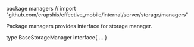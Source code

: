 package managers // import "github.com/erupshis/effective_mobile/internal/server/storage/managers"

Package managers provides interface for storage manager.

type BaseStorageManager interface{ ... }
